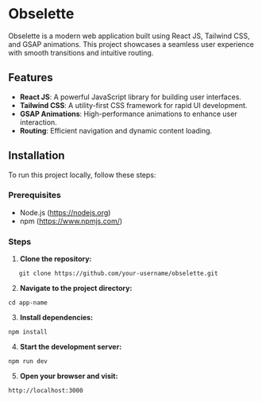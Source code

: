 # Obselette

Obselette is a modern web application built using React JS, Tailwind CSS, and GSAP animations. This project showcases a seamless user experience with smooth transitions and intuitive routing.

## Features
- **React JS**: A powerful JavaScript library for building user interfaces.
- **Tailwind CSS**: A utility-first CSS framework for rapid UI development.
- **GSAP Animations**: High-performance animations to enhance user interaction.
- **Routing**: Efficient navigation and dynamic content loading.

## Installation

To run this project locally, follow these steps:

### Prerequisites
- Node.js (https://nodejs.org)
- npm (https://www.npmjs.com/)

### Steps

1. **Clone the repository:**
```
   git clone https://github.com/your-username/obselette.git
```

2. **Navigate to the project directory:**
```
cd app-name
```

3. **Install dependencies:**
```
npm install
```

4. **Start the development server:**
```
npm run dev
```

5. **Open your browser and visit:**
```
http://localhost:3000
```
